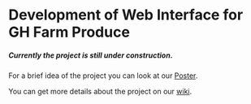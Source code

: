 # Development of Web Interface for GH Farm Produce


##### Currently the project is still under construction.

For a brief idea of the project you can look at our [Poster](https://github.com/eYSIP-2017/eYSIP-2017_Development_of_Web_Interface_for_GH_Farm_Produce/blob/master/Poster/development_of_web_interface_for_gh_farm_produce.pdf).

 You can get more details about the project on our [wiki](https://github.com/eYSIP-2017/eYSIP-2017_Development_of_Web_Interface_for_GH_Farm_Produce/wiki/).
